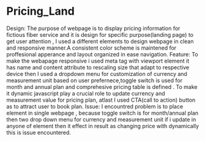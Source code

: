 # Pricing_Land
Design:  The purpose of webpage  is to  display pricing information for fictious fiber service and it is design for specific purpose(landing page) to get user attention , I  used a  different elements to design  webpage in clean and  responsive  manner.A consistent color scheme is maintened for proffesional apperance and layout organized in ease navigation.
Feature:  To make the webapage responsive i used  meta  tag with  viewport element it has name and content attribute to rescaling size that adapt to respective device then I used a dropdown menu for  customization  of currency and    measurement unit based on user prefernece,toggle switch is used for month and annual plan and comprehesive pricing table is  defined . To make it dynamic  javascript play a crucial role to  update currency and measurement value  for pricing plan, atlast I used CTA(call to action) button as  to attract user to book plan.
Issue: I encountred problem is to place element in single webpage , because toggle switch is for month/annual plan then two drop down menu for currency  and measurement unit  if  i update in anyone of element then it effect in result as changing price with dynamically this is issue encountered.
